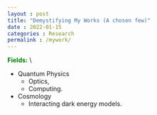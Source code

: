 ```yaml
---
layout : post
title: "Demystifying My Works (A chosen few)"
date : 2022-01-15
categories : Research
permalink : /mywork/
---
```


<span style="color:green"> **Fields:** </span>\
- Quantum Physics
    - Optics,
    - Computing.
- Cosmology
    - Interacting dark energy models.